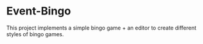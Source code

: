# Event-Bingo
This project implements a simple bingo game + an editor to create different styles of bingo games.